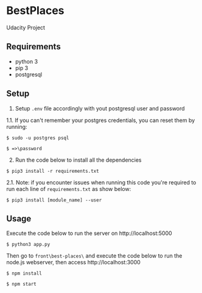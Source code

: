# BestPlaces
Udacity Project

## Requirements

* python 3
* pip 3
* postgresql

## Setup

1. Setup ```.env``` file accordingly with yout postgresql user and password

1.1. If you can't remember your postgres credentials, you can reset them by running:
  ```
  $ sudo -u postgres psql

  $ =>\password
  ```
2. Run the code below to install all the dependencies
```
$ pip3 install -r requirements.txt
```

2.1. Note: if you encounter issues when running this code you're required to run each line of ```requirements.txt``` as show below:
```
$ pip3 install [module_name] --user
```

## Usage
Execute the code below to run the server on http://localhost:5000
```
$ python3 app.py
```
Then go to ```front\best-places\``` and execute the code below to run the node.js webserver, then access http://localhost:3000
```
$ npm install

$ npm start
```
